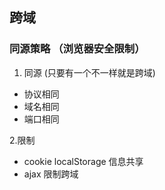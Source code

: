 ## 跨域

### 同源策略 （浏览器安全限制）
1. 同源  (只要有一个不一样就是跨域)
  - 协议相同
  - 域名相同
  - 端口相同
  
2.限制
 - cookie  localStorage 信息共享
 - ajax 限制跨域  
  